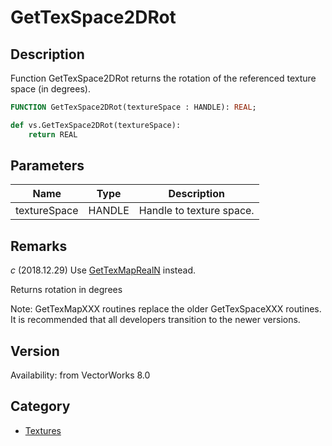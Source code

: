 # GetTexSpace2DRot

## Description
Function GetTexSpace2DRot returns the rotation of the referenced texture space (in degrees).

```pascal
FUNCTION GetTexSpace2DRot(textureSpace : HANDLE): REAL;
```

```python
def vs.GetTexSpace2DRot(textureSpace):
    return REAL
```

## Parameters
|Name|Type|Description|
|---|---|---|
|textureSpace|HANDLE|Handle to texture space.|

## Remarks
*_c_* (2018.12.29) Use [GetTexMapRealN](GetTexMapRealN.md) instead.


Returns rotation in degrees

Note: GetTexMapXXX routines replace the older GetTexSpaceXXX routines.  It is recommended that all developers transition to the newer versions.

## Version
Availability: from VectorWorks 8.0

## Category
* [Textures](../Categories/Textures.md)
